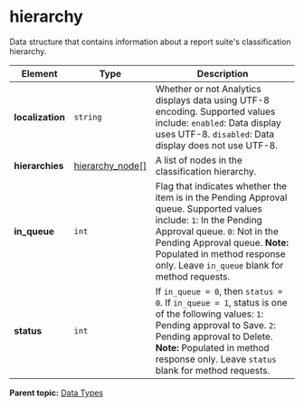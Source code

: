# hierarchy

Data structure that contains information about a report suite's classification hierarchy.

|Element|Type|Description|
|-------|----|-----------|
|**localization** |`string` | Whether or not Analytics displays data using UTF-8 encoding. Supported values include: `enabled`: Data display uses UTF-8. `disabled`: Data display does not use UTF-8. |
|**hierarchies** |[hierarchy_node[]](r_hierarchy_node_array.md#) | A list of nodes in the classification hierarchy. |
|**in_queue** |`int` | Flag that indicates whether the item is in the Pending Approval queue. Supported values include: `1`: In the Pending Approval queue. `0`: Not in the Pending Approval queue. **Note:** Populated in method response only. Leave `in_queue` blank for method requests. |
|**status** |`int` | If `in_queue = 0`, then `status = 0`. If `in_queue = 1`, status is one of the following values: `1`: Pending approval to Save. `2`: Pending approval to Delete. **Note:** Populated in method response only. Leave `status` blank for method requests. |

**Parent topic:** [Data Types](../data_types/c_datatypes.md)

